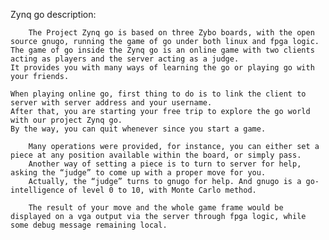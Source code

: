 Zynq go description:  


    	The Project Zynq go is based on three Zybo boards, with the open source gnugo, running the game of go under both linux and fpga logic.
	The game of go inside the Zynq go is an online game with two clients acting as players and the server acting as a judge. 
	It provides you with many ways of learning the go or playing go with your friends. 

	When playing online go, first thing to do is to link the client to server with server address and your username. 
	After that, you are starting your free trip to explore the go world with our project Zynq go. 
	By the way, you can quit whenever since you start a game. 
    
    	Many operations were provided, for instance, you can either set a piece at any position available within the board, or simply pass. 
    	Another way of setting a piece is to turn to server for help, asking the “judge” to come up with a proper move for you. 
    	Actually, the “judge” turns to gnugo for help. And gnugo is a go-intelligence of level 0 to 10, with Monte Carlo method. 
    
    	The result of your move and the whole game frame would be displayed on a vga output via the server through fpga logic, while some debug message remaining local.
